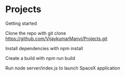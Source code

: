 # Projects

Getting started

Clone the repo with git clone https://github.com/VijaykumarManvi/Projects.git

Install dependencies with npm install

Create a build with npm run build

Run node server/index.js to launch SpaceX application
